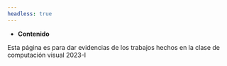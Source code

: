 ```yaml
---
headless: true
---
```


- **Contenido**

Esta página es para dar evidencias de los trabajos hechos en la clase de computación visual 2023-I

<br />
